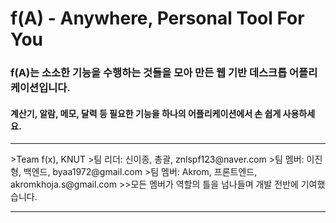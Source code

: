 f(A) - Anywhere, Personal Tool For You
===
### f(A)는 소소한 기능을 수행하는 것들을 모아 만든 웹 기반 데스크톱 어플리케이션입니다.
#### 계산기, 알람, 메모, 달력 등 필요한 기능을 하나의 어플리케이션에서 손 쉽게 사용하세요.

<hr />
>Team f(x), KNUT
>팀 리더: 신이종, 총괄, znlspf123@naver.com
>팀 멤버: 이진형, 백엔드, byaa1972@gmail.com
>팀 멤버: Akrom, 프론트엔드, akromkhoja.s@gmail.com
>>모든 멤버가 역할의 틀을 넘나들며 개발 전반에 기여했습니다.
<hr />